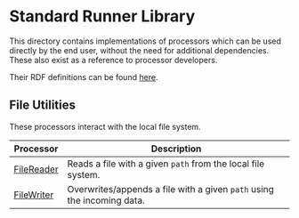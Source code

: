 # Standard Runner Library

This directory contains implementations of processors which can be used directly by the end user, without the need for additional dependencies. These also exist as a reference to processor developers.

Their RDF definitions can be found [here](../../resources/std).

## File Utilities

These processors interact with the local file system.

| Processor                   | Description                                                            |
|-----------------------------|------------------------------------------------------------------------|
| [FileReader](FileReader.kt) | Reads a file with a given `path` from the local file system.           |
| [FileWriter](FileWriter.kt) | Overwrites/appends a file with a given `path` using the incoming data. |

